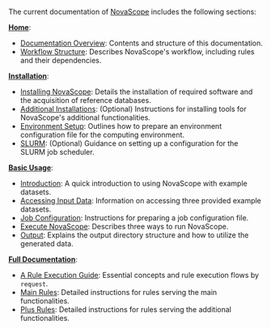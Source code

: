 The current documentation of [NovaScope](../index.md) includes the following sections:

[**Home**](../index.md):

* [Documentation Overview](./documentation_overview.md): Contents and structure of this documentation.
* [Workflow Structure](./workflow_structure.md): Describes NovaScope's workflow, including rules and their dependencies.

[**Installation**](../installation/requirement.md):

* [Installing NovaScope](../installation/requirement.md): Details the installation of required software and the acquisition of reference databases.
* [Additional Installations](../installation/requirement_for_plus.md): (Optional) Instructions for installing tools for NovaScope's additional functionalities.
* [Environment Setup](../installation/env_setup.md): Outlines how to prepare an environment configuration file for the computing environment.
* [SLURM](../installation/slurm.md): (Optional) Guidance on setting up a configuration for the SLURM job scheduler.

[**Basic Usage**](../basic_usage/intro.md):

* [Introduction](../basic_usage/intro.md): A quick introduction to using NovaScope with example datasets.
* [Accessing Input Data](../basic_usage/access_data.md): Information on accessing three provided example datasets.
* [Job Configuration](../basic_usage/job_config.md): Instructions for preparing a job configuration file.
* [Execute NovaScope](../basic_usage/execute.md): Describes three ways to run NovaScope.
* [Output](../basic_usage/output.md): Explains the output directory structure and how to utilize the generated data.

[**Full Documentation**](../fulldoc/intro.md):

* [A Rule Execution Guide](../fulldoc/execution_guide/core_concepts.md): Essential concepts and rule execution flows by `request`.
* [Main Rules](../fulldoc/rules/fastq2sbcd.md): Detailed instructions for rules serving the main functionalities.
* [Plus Rules](../fulldoc/rules/historef.md): Detailed instructions for rules serving the additional functionalities.